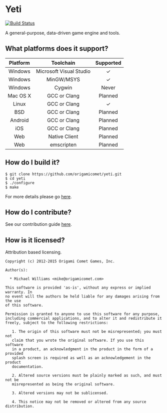 # Yeti

[![Build Status](https://travis-ci.org/origamicomet/yeti.png?branch=master)](http://travis-ci.org/origamicomet/yeti)

A general-purpose, data-driven game engine and tools.

What platforms does it support?
-------------------------------

| Platform  | Toolchain               | Supported             |
|:---------:|:-----------------------:|:---------------------:|
| Windows   | Microsoft Visual Studio | <span>&#10003;</span> |
| Windows   | MinGW/MSYS              | <span>&#10003;</span> |
| Windows   | Cygwin                  |         Never         |
| Mac OS X  | GCC or Clang            |        Planned        |
| Linux     | GCC or Clang            | <span>&#10003;</span> |
| BSD       | GCC or Clang            |        Planned        |
| Android   | GCC or Clang            |        Planned        |
| iOS       | GCC or Clang            |        Planned        |
| Web       | Native Client           |        Planned        |
| Web       | emscripten              |        Planned        |

How do I build it?
------------------

    $ git clone https://github.com/origamicomet/yeti.git
    $ cd yeti
    $ ./configure
    $ make

For more details please go [here](https://github.com/origamicomet/yeti/wiki/Building).

How do I contribute?
--------------------

See our contribution guide [here](https://github.com/origamicomet/meta/wiki/Contributing).

How is it licensed?
-------------------

Attribution based licensing.

```
Copyright (c) 2012-2015 Origami Comet Games, Inc.

Author(s):

  * Michael Williams <mike@origamicomet.com>

This software is provided 'as-is', without any express or implied warranty. In
no event will the authors be held liable for any damages arising from the use
of this software.

Permission is granted to anyone to use this software for any purpose,
including commercial applications, and to alter it and redistribute it
freely, subject to the following restrictions:

   1. The origin of this software must not be misrepresented; you must not
   claim that you wrote the original software. If you use this software
   in a product, an acknowledgment in the product in the form of a provided
   splash screen is required as well as an acknowledgement in the product
   documentation.

   2. Altered source versions must be plainly marked as such, and must not be
   misrepresented as being the original software.

   3. Altered versions may not be sublicensed.

   4. This notice may not be removed or altered from any source distribution.
```
